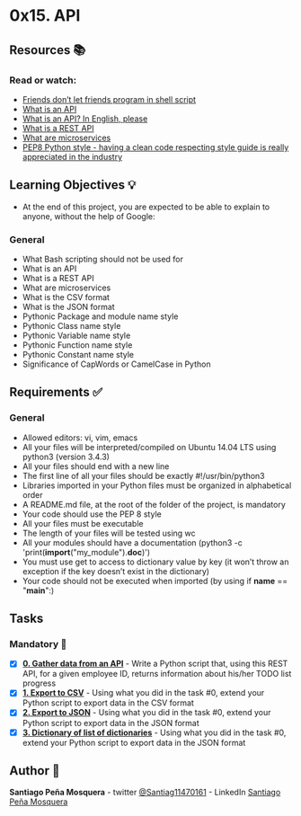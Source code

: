 # 0x15. API
## Resources :books:
### Read or watch:

* [Friends don’t let friends program in shell script]()
* [What is an API]()
* [What is an API? In English, please]()
* [What is a REST API]()
* [What are microservices]()
* [PEP8 Python style - having a clean code respecting style guide is really appreciated in the industry]()
## Learning Objectives :bulb:
* At the end of this project, you are expected to be able to explain to anyone, without the help of Google:

### General
* What Bash scripting should not be used for
* What is an API
* What is a REST API
* What are microservices
* What is the CSV format
* What is the JSON format
* Pythonic Package and module name style
* Pythonic Class name style
* Pythonic Variable name style
* Pythonic Function name style
* Pythonic Constant name style
* Significance of CapWords or CamelCase in Python
## Requirements :white_check_mark:
### General
* Allowed editors: vi, vim, emacs
* All your files will be interpreted/compiled on Ubuntu 14.04 LTS using python3 (version 3.4.3)
* All your files should end with a new line
* The first line of all your files should be exactly #!/usr/bin/python3
* Libraries imported in your Python files must be organized in alphabetical order
* A README.md file, at the root of the folder of the project, is mandatory
* Your code should use the PEP 8 style
* All your files must be executable
* The length of your files will be tested using wc
* All your modules should have a documentation (python3 -c 'print(__import__("my_module").__doc__)')
* You must use get to access to dictionary value by key (it won’t throw an exception if the key doesn’t exist in the dictionary)
* Your code should not be executed when imported (by using if __name__ == "__main__":)
## Tasks
### Mandatory :page_with_curl:
- [x] **[0. Gather data from an API](./0-gather_data_from_an_API.py)** - Write a Python script that, using this REST API, for a given employee ID, returns information about his/her TODO list progress
- [x] **[1. Export to CSV](./1-export_to_CSV.py)** - Using what you did in the task #0, extend your Python script to export data in the CSV format
- [x] **[2. Export to JSON](./2-export_to_JSON.py)** - Using what you did in the task #0, extend your Python script to export data in the JSON format
- [x] **[3. Dictionary of list of dictionaries](./3-dictionary_of_list_of_dictionaries.py)** - Using what you did in the task #0, extend your Python script to export data in the JSON format
## Author :pencil:
**Santiago Peña Mosquera** - twitter [@Santiag11470161](https://twitter.com/Santiag11470161) - LinkedIn [Santiago Peña Mosquera](https://www.linkedin.com/in/santiago-pe%C3%B1a-mosquera-abaa20196/)
